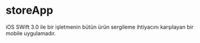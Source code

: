 # storeApp
iOS SWift 3.0 ile bir işletmenin bütün ürün sergileme ihtiyacını karşılayan bir mobile uygulamadır.
